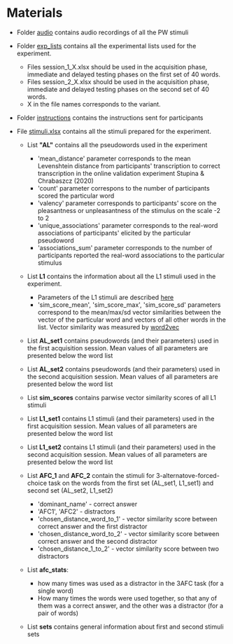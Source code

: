 # Materials

* Folder [audio](https://github.com/AnnaZhuravleva/novel_words/tree/master/materials) contains audio recordings of all the PW stimuli

* Folder [exp_lists](https://github.com/AnnaZhuravleva/novel_words/tree/master/materials/exp_lists) contains all the experimental lists used for the experiment.
  * Files session_1_X.xlsx should be used in the acquisition phase, immediate and delayed testing phases on the first set of 40 words.
  * Files session_2_X.xlsx should be used in the acquisition phase, immediate and delayed testing phases on the second set of 40 words.
  * X in the file names corresponds to the variant.
  
* Folder [instructions](https://github.com/AnnaZhuravleva/novel_words/tree/master/materials/instructions) contains the instructions sent for participants

* File [stimuli.xlsx](https://github.com/AnnaZhuravleva/novel_words/blob/master/materials/stimuli.xlsx) contains all the stimuli prepared for the experiment.
  * List **"AL"** contains all the pseudowords used in the experiment
    * 'mean_distance' parameter corresponds to the mean Levenshtein distance from participants' transcription to correct transcription in the online validation experiment Stupina & Chrabaszcz (2020)
    * 'count' parameter correspons to the number of participants scored the particular word
    * 'valency' parameter corresponds to participants' score on the pleasantness or unpleasantness of the stimulus on the scale -2 to 2
    * 'unique_associations' parameter corresponds to the real-word associations of participants' elicited by the particular pseudoword
    * 'associations_sum' parameter corresponds to the number of participants reported the real-word associations to the particular stimulus
    
  * List **L1** contains the information about all the L1 stimuli used in the experiment.
    * Parameters of the L1 stimuli are described [here](http://stimdb.ru)
    * 'sim_score_mean', 'sim_score_max', 'sim_score_sd' parameters correspond to the mean/max/sd vector similarities between the vector of the particular word and vectors of all other words in the list. Vector similarity was measured by [word2vec](https://rusvectores.org/ru/about/)
    
  * List **AL_set1** contains pseudowords (and their parameters) used in the first acquisition session. Mean values of all parameters are presented below the word list
  
  * List **AL_set2** contains  pseudowords (and their parameters) used in the second acquisition session. Mean values of all parameters are presented below the word list  
  
  * List **sim_scores** contains parwise vector similarity scores of all L1 stimuli
  
  * List **L1_set1** contains L1 stimuli (and their parameters) used in the first acquisition session. Mean values of all parameters are presented below the word list
  
  * List **L1_set2** contains L1 stimuli (and their parameters) used in the second acquisition session. Mean values of all parameters are presented below the word list
  
  * List **AFC_1** and **AFC_2** contain the stimuli for 3-alternatove-forced-choice task on the words from the first set (AL_set1, L1_set1) and second set (AL_set2, L1_set2)
    * 'dominant_name' - correct answer
    * 'AFC1', 'AFC2' - distractors
    * 'chosen_distance_word_to_1' - vector similarity score between correct answer and the first distractor
    * 'chosen_distance_word_to_2' - vector similarity score between correct answer and the second distractor
    * 'chosen_distance_1_to_2' - vector similarity score between two distractors
    
  * List **afc_stats**: 
    * how many times was used as a distractor in the 3AFC task (for a single word)
    * How many times the words were used together, so that any of them was a correct answer, and the other was a distractor (for a pair of words)
    
  * List **sets** contains general information about first and second stimuli sets
